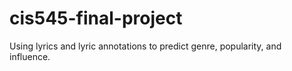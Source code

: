 # cis545-final-project
Using lyrics and lyric annotations to predict genre, popularity, and influence.
